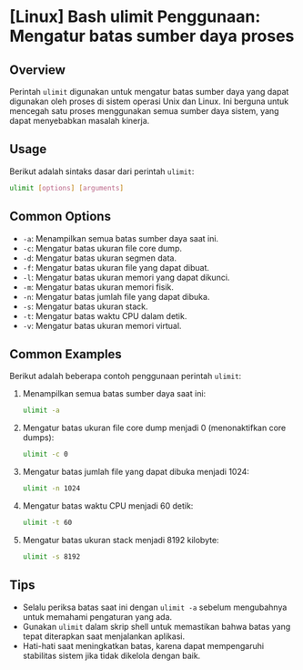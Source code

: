 # [Linux] Bash ulimit Penggunaan: Mengatur batas sumber daya proses

## Overview
Perintah `ulimit` digunakan untuk mengatur batas sumber daya yang dapat digunakan oleh proses di sistem operasi Unix dan Linux. Ini berguna untuk mencegah satu proses menggunakan semua sumber daya sistem, yang dapat menyebabkan masalah kinerja.

## Usage
Berikut adalah sintaks dasar dari perintah `ulimit`:

```bash
ulimit [options] [arguments]
```

## Common Options
- `-a`: Menampilkan semua batas sumber daya saat ini.
- `-c`: Mengatur batas ukuran file core dump.
- `-d`: Mengatur batas ukuran segmen data.
- `-f`: Mengatur batas ukuran file yang dapat dibuat.
- `-l`: Mengatur batas ukuran memori yang dapat dikunci.
- `-m`: Mengatur batas ukuran memori fisik.
- `-n`: Mengatur batas jumlah file yang dapat dibuka.
- `-s`: Mengatur batas ukuran stack.
- `-t`: Mengatur batas waktu CPU dalam detik.
- `-v`: Mengatur batas ukuran memori virtual.

## Common Examples
Berikut adalah beberapa contoh penggunaan perintah `ulimit`:

1. Menampilkan semua batas sumber daya saat ini:
   ```bash
   ulimit -a
   ```

2. Mengatur batas ukuran file core dump menjadi 0 (menonaktifkan core dumps):
   ```bash
   ulimit -c 0
   ```

3. Mengatur batas jumlah file yang dapat dibuka menjadi 1024:
   ```bash
   ulimit -n 1024
   ```

4. Mengatur batas waktu CPU menjadi 60 detik:
   ```bash
   ulimit -t 60
   ```

5. Mengatur batas ukuran stack menjadi 8192 kilobyte:
   ```bash
   ulimit -s 8192
   ```

## Tips
- Selalu periksa batas saat ini dengan `ulimit -a` sebelum mengubahnya untuk memahami pengaturan yang ada.
- Gunakan `ulimit` dalam skrip shell untuk memastikan bahwa batas yang tepat diterapkan saat menjalankan aplikasi.
- Hati-hati saat meningkatkan batas, karena dapat mempengaruhi stabilitas sistem jika tidak dikelola dengan baik.
